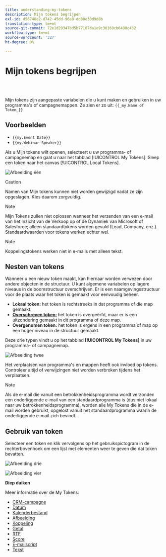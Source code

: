 ```yaml
---
title: understanding-my-tokens
description: Mijn tokens begrijpen
exl-id: d56748e2-d742-45dd-96a8-dd80e30d9d8b
translation-type: tm+mt
source-git-commit: 72e1d29347bd5b77107da1e9c30169cb6490c432
workflow-type: tm+mt
source-wordcount: '327'
ht-degree: 0%

---
```


# Mijn tokens begrijpen

<br> 

Mijn tokens zijn aangepaste variabelen die u kunt maken en gebruiken in uw programma&#39;s of campagnemappen. Ze zien er zo uit: `{{_my.Name of Token_}}`

## Voorbeelden

* `{{my.Event Date}}`
* `{{my.Webinar Speaker}}`

Als u Mijn tokens wilt openen, selecteert u uw programma- of campagnemap en gaat u naar het tabblad [!UICONTROL My Tokens]. Sleep een token naar het canvas [!UICONTROL Local Tokens].

![Afbeelding één](/help/sky/assets/my-tokens/understanding-my-tokens/understanding-my-tokens-1.png)

>[!CAUTION]
>
>Namen van Mijn tokens kunnen niet worden gewijzigd nadat ze zijn opgeslagen. Kies daarom zorgvuldig.

>[!NOTE]
>
>Mijn Tokens zullen niet oplossen wanneer het verzenden van een e-mail van het Inzicht van de Verkoop op of de Dynamiek van Microsoft of Salesforce; alleen standaardtokens worden gevuld (Lead, Company, enz.). Standaardwaarden voor tokens werken echter wel.

>[!NOTE]
>
>Koppelingstokens werken niet in e-mails met alleen tekst.

## Nesten van tokens

Wanneer u een nieuw token maakt, kan hiernaar worden verwezen door andere objecten in de structuur. U kunt algemene variabelen op lagere niveaus in de boomstructuur overschrijven. Er is een naamgevingsstructuur voor de plaats waar het token is gemaakt voor eenvoudig beheer.

* **Lokaal token:** het token is rechtstreeks in dat programma of die map gemaakt.
* **[Overschreven token:](/help/sky/override-an-inherited-my-token.md)** het token is overgeërfd, maar er is een uitzondering gemaakt in dit programma of deze map.
* **Overgenomen token:** het token is ergens in een programma of map op een hoger niveau in de structuur gemaakt.

Deze drie typen vindt u op het tabblad **[!UICONTROL My Tokens]** in uw programma- of campagnemap.

![Afbeelding twee](/help/sky/assets/my-tokens/understanding-my-tokens/understanding-my-tokens-2.png)

Het verplaatsen van programma&#39;s en mappen heeft ook invloed op tokens. Controleer altijd of verwijzingen niet worden verbroken tijdens het verplaatsen.

>[!NOTE]
>
>Als de e-mail die vanuit een betrokkenheidsprogramma wordt verzonden een onderliggende e-mail van een standaardprogramma is (dus niet lokaal naar uw betrokkenheidsprogramma), worden alle My Tokens die in de e-mail worden gebruikt, opgelost vanuit het standaardprogramma waarin de onderliggende e-mail zich bevindt.

## Gebruik van token

Selecteer een token en klik vervolgens op het gebruikspictogram in de rechterbovenhoek om een lijst met elementen weer te geven die dat token bevatten.

![Afbeelding drie](/help/sky/assets/my-tokens/understanding-my-tokens/understanding-my-tokens-3.png)

![Afbeelding vier](/help/sky/assets/my-tokens/understanding-my-tokens/understanding-my-tokens-4.png)

**Diep duiken**

Meer informatie over de My Tokens:

* [CRM-campagne](/help/sky/my-token-crm-campaign.md)
* [Datum](/help/sky/my-token-date.md)
* [Kalenderbestand](/help/sky/my-token-calendar-file.md)
* [Afbeelding](/help/sky/my-token-image.md)
* [Koppeling](/help/sky/my-token-link.md)
* [Getal](/help/sky/my-token-number.md)
* [RTF](/help/sky/my-token-rich-text.md)
* [Score](/help/sky/my-token-score.md)
* [E-mailscript](/help/sky/my-token-email-script.md)
* [Tekst](/help/sky/my-token-text.md)
